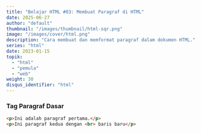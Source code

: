 ```yaml
---
title: "Belajar HTML #03: Membuat Paragraf di HTML"
date: 2025-06-27
author: "default"
thumbnail: "/images/thumbnail/html-sqr.png"
image: "/images/cover/html.png"
description: "Cara membuat dan memformat paragraf dalam dokumen HTML."
series: "html"
date: 2023-01-15
topik:
  - "html"
  - "pemula"
  - "web"
weight: 30
disqus_identifier: "html"
---
```


### Tag Paragraf Dasar
```html
<p>Ini adalah paragraf pertama.</p>
<p>Ini paragraf kedua dengan <br> baris baru</p>